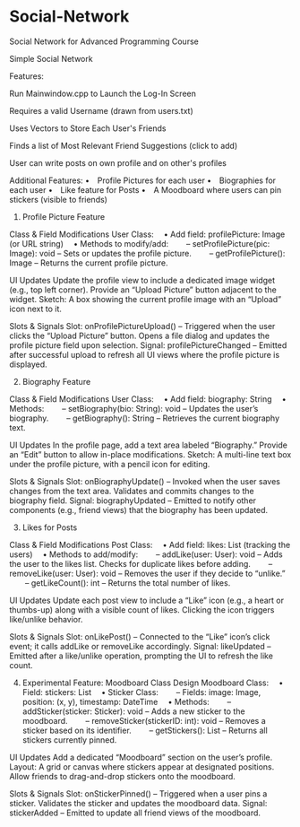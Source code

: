 # Social-Network
Social Network for Advanced Programming Course

Simple Social Network 

Features: 

Run Mainwindow.cpp to Launch the Log-In Screen 
 
  Requires a valid Username (drawn from users.txt)


Uses Vectors to Store Each User's Friends

Finds a list of Most Relevant Friend Suggestions (click to add)

User can write posts on own profile and on other's profiles


Additional Features: 
• Profile Pictures for each user
• Biographies for each user
• Like feature for Posts
• A Moodboard where users can pin stickers (visible to friends)

1. Profile Picture Feature

Class & Field Modifications
User Class:
 • Add field: profilePicture: Image (or URL string)
 • Methods to modify/add:
  – setProfilePicture(pic: Image): void – Sets or updates the profile picture.
  – getProfilePicture(): Image – Returns the current profile picture.

UI Updates
Update the profile view to include a dedicated image widget (e.g., top left corner).
Provide an “Upload Picture” button adjacent to the widget.
Sketch: A box showing the current profile image with an “Upload” icon next to it.

Slots & Signals
Slot: onProfilePictureUpload() – Triggered when the user clicks the “Upload Picture” button. Opens a file dialog and updates the profile picture field upon selection.
Signal: profilePictureChanged – Emitted after successful upload to refresh all UI views where the profile picture is displayed.

2. Biography Feature

Class & Field Modifications
User Class:
 • Add field: biography: String
 • Methods:
  – setBiography(bio: String): void – Updates the user’s biography.
  – getBiography(): String – Retrieves the current biography text.

UI Updates
In the profile page, add a text area labeled “Biography.”
Provide an “Edit” button to allow in-place modifications.
Sketch: A multi-line text box under the profile picture, with a pencil icon for editing.

Slots & Signals
Slot: onBiographyUpdate() – Invoked when the user saves changes from the text area. Validates and commits changes to the biography field.
Signal: biographyUpdated – Emitted to notify other components (e.g., friend views) that the biography has been updated.

3. Likes for Posts

Class & Field Modifications
Post Class:
 • Add field: likes: List<User> 	(tracking the users)
 • Methods to add/modify:
  – addLike(user: User): void – Adds the user to the likes list. Checks for duplicate likes before adding.
  – removeLike(user: User): void – Removes the user if they decide to “unlike.”
  – getLikeCount(): int – Returns the total number of likes.

UI Updates
Update each post view to include a “Like” icon (e.g., a heart or thumbs-up) along with a visible count of likes.
Clicking the icon triggers like/unlike behavior.

Slots & Signals
Slot: onLikePost() – Connected to the “Like” icon’s click event; it calls addLike or removeLike accordingly.
Signal: likeUpdated – Emitted after a like/unlike operation, prompting the UI to refresh the like count.

4. Experimental Feature: Moodboard
Class Design
Moodboard Class:
 • Field: stickers: List<Sticker>
 • Sticker Class:
  – Fields: image: Image, position: (x, y), timestamp: DateTime
 • Methods:
  – addSticker(sticker: Sticker): void – Adds a new sticker to the moodboard.
  – removeSticker(stickerID: int): void – Removes a sticker based on its identifier.
  – getStickers(): List<Sticker> – Returns all stickers currently pinned.

UI Updates
Add a dedicated “Moodboard” section on the user’s profile.
Layout: A grid or canvas where stickers appear at designated positions.
Allow friends to drag-and-drop stickers onto the moodboard.

Slots & Signals
Slot: onStickerPinned() – Triggered when a user pins a sticker. Validates the sticker and updates the moodboard data.
Signal: stickerAdded – Emitted to update all friend views of the moodboard.
